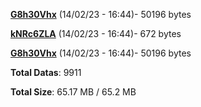 [**G8h30Vhx**](/data/G8h30Vhx.txt) (14/02/23 - 16:44)- 50196 bytes

[**kNRc6ZLA**](/data/kNRc6ZLA.txt) (14/02/23 - 16:44)- 672 bytes

[**G8h30Vhx**](/data/G8h30Vhx.txt) (14/02/23 - 16:44)- 50196 bytes

**Total Datas**: 9911

**Total Size**: 65.17 MB / 65.2 MB